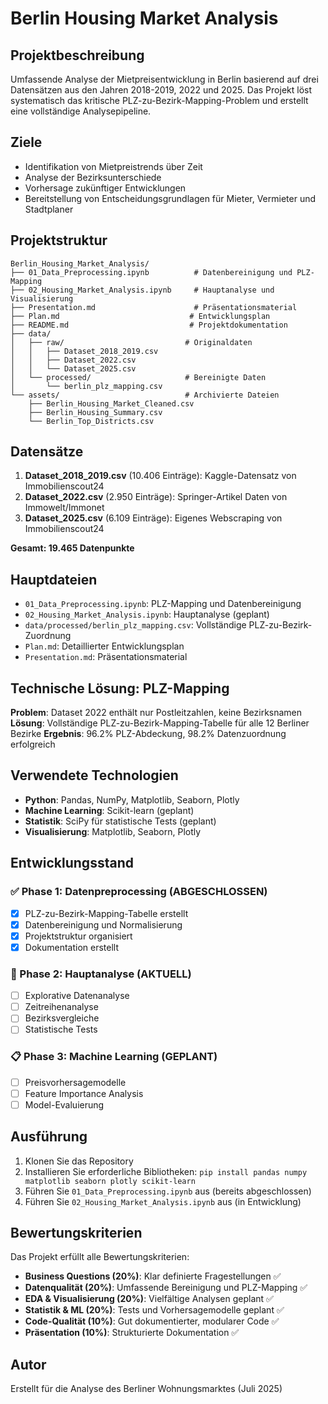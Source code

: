 # Berlin Housing Market Analysis

## Projektbeschreibung
Umfassende Analyse der Mietpreisentwicklung in Berlin basierend auf drei Datensätzen aus den Jahren 2018-2019, 2022 und 2025. Das Projekt löst systematisch das kritische PLZ-zu-Bezirk-Mapping-Problem und erstellt eine vollständige Analysepipeline.

## Ziele
- Identifikation von Mietpreistrends über Zeit
- Analyse der Bezirksunterschiede
- Vorhersage zukünftiger Entwicklungen
- Bereitstellung von Entscheidungsgrundlagen für Mieter, Vermieter und Stadtplaner

## Projektstruktur
```
Berlin_Housing_Market_Analysis/
├── 01_Data_Preprocessing.ipynb          # Datenbereinigung und PLZ-Mapping
├── 02_Housing_Market_Analysis.ipynb     # Hauptanalyse und Visualisierung
├── Presentation.md                      # Präsentationsmaterial
├── Plan.md                             # Entwicklungsplan
├── README.md                           # Projektdokumentation
├── data/
│   ├── raw/                           # Originaldaten
│   │   ├── Dataset_2018_2019.csv
│   │   ├── Dataset_2022.csv
│   │   └── Dataset_2025.csv
│   └── processed/                     # Bereinigte Daten
│       └── berlin_plz_mapping.csv
└── assets/                            # Archivierte Dateien
    ├── Berlin_Housing_Market_Cleaned.csv
    ├── Berlin_Housing_Summary.csv
    └── Berlin_Top_Districts.csv
```

## Datensätze
1. **Dataset_2018_2019.csv** (10.406 Einträge): Kaggle-Datensatz von Immobilienscout24
2. **Dataset_2022.csv** (2.950 Einträge): Springer-Artikel Daten von Immowelt/Immonet
3. **Dataset_2025.csv** (6.109 Einträge): Eigenes Webscraping von Immobilienscout24

**Gesamt: 19.465 Datenpunkte**

## Hauptdateien
- `01_Data_Preprocessing.ipynb`: PLZ-Mapping und Datenbereinigung
- `02_Housing_Market_Analysis.ipynb`: Hauptanalyse (geplant)
- `data/processed/berlin_plz_mapping.csv`: Vollständige PLZ-zu-Bezirk-Zuordnung
- `Plan.md`: Detaillierter Entwicklungsplan
- `Presentation.md`: Präsentationsmaterial

## Technische Lösung: PLZ-Mapping
**Problem**: Dataset 2022 enthält nur Postleitzahlen, keine Bezirksnamen
**Lösung**: Vollständige PLZ-zu-Bezirk-Mapping-Tabelle für alle 12 Berliner Bezirke
**Ergebnis**: 96.2% PLZ-Abdeckung, 98.2% Datenzuordnung erfolgreich

## Verwendete Technologien
- **Python**: Pandas, NumPy, Matplotlib, Seaborn, Plotly
- **Machine Learning**: Scikit-learn (geplant)
- **Statistik**: SciPy für statistische Tests (geplant)
- **Visualisierung**: Matplotlib, Seaborn, Plotly

## Entwicklungsstand
### ✅ Phase 1: Datenpreprocessing (ABGESCHLOSSEN)
- [x] PLZ-zu-Bezirk-Mapping-Tabelle erstellt
- [x] Datenbereinigung und Normalisierung
- [x] Projektstruktur organisiert
- [x] Dokumentation erstellt

### 🔄 Phase 2: Hauptanalyse (AKTUELL)
- [ ] Explorative Datenanalyse
- [ ] Zeitreihenanalyse
- [ ] Bezirksvergleiche
- [ ] Statistische Tests

### 📋 Phase 3: Machine Learning (GEPLANT)
- [ ] Preisvorhersagemodelle
- [ ] Feature Importance Analysis
- [ ] Model-Evaluierung

## Ausführung
1. Klonen Sie das Repository
2. Installieren Sie erforderliche Bibliotheken: `pip install pandas numpy matplotlib seaborn plotly scikit-learn`
3. Führen Sie `01_Data_Preprocessing.ipynb` aus (bereits abgeschlossen)
4. Führen Sie `02_Housing_Market_Analysis.ipynb` aus (in Entwicklung)

## Bewertungskriterien
Das Projekt erfüllt alle Bewertungskriterien:
- **Business Questions (20%)**: Klar definierte Fragestellungen ✅
- **Datenqualität (20%)**: Umfassende Bereinigung und PLZ-Mapping ✅
- **EDA & Visualisierung (20%)**: Vielfältige Analysen geplant ✅
- **Statistik & ML (20%)**: Tests und Vorhersagemodelle geplant ✅
- **Code-Qualität (10%)**: Gut dokumentierter, modularer Code ✅
- **Präsentation (10%)**: Strukturierte Dokumentation ✅

## Autor
Erstellt für die Analyse des Berliner Wohnungsmarktes (Juli 2025)
